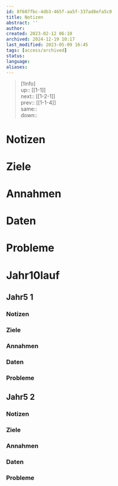 ```yaml
---
id: 8f607fbc-4db3-465f-aa5f-337ad8efa5c0
title: Notizen
abstract: ''
author: 
created: 2023-02-12 06:10
archived: 2024-12-19 10:17
last_modified: 2023-05-09 16:45
tags: [access/archived]
status: 
language: 
aliases: 
---
```


> [!Info]  
> up:: [[1-1]]  
> next:: [[1-2-1]]  
> prev:: [[1-1-4]]  
> same::  
> down::

# Notizen

# Ziele

# Annahmen

# Daten

# Probleme

# Jahr10lauf

## Jahr5 1

### Notizen

### Ziele

### Annahmen

### Daten

### Probleme

## Jahr5 2

### Notizen

### Ziele

### Annahmen

### Daten

### Probleme
